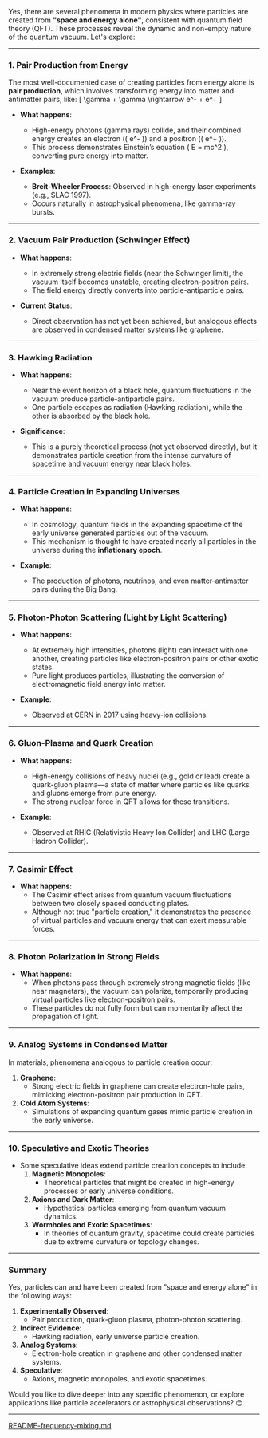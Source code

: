 Yes, there are several phenomena in modern physics where particles are created from **"space and energy alone"**, consistent with quantum field theory (QFT). These processes reveal the dynamic and non-empty nature of the quantum vacuum. Let's explore:

---

### **1. Pair Production from Energy**
The most well-documented case of creating particles from energy alone is **pair production**, which involves transforming energy into matter and antimatter pairs, like:
\[
\gamma + \gamma \rightarrow e^- + e^+
\]
- **What happens**:
  - High-energy photons (gamma rays) collide, and their combined energy creates an electron (\( e^- \)) and a positron (\( e^+ \)).
  - This process demonstrates Einstein’s equation \( E = mc^2 \), converting pure energy into matter.

- **Examples**:
  - **Breit-Wheeler Process**: Observed in high-energy laser experiments (e.g., SLAC 1997).
  - Occurs naturally in astrophysical phenomena, like gamma-ray bursts.

---

### **2. Vacuum Pair Production (Schwinger Effect)**
- **What happens**:
  - In extremely strong electric fields (near the Schwinger limit), the vacuum itself becomes unstable, creating electron-positron pairs.
  - The field energy directly converts into particle-antiparticle pairs.

- **Current Status**:
  - Direct observation has not yet been achieved, but analogous effects are observed in condensed matter systems like graphene.

---

### **3. Hawking Radiation**
- **What happens**:
  - Near the event horizon of a black hole, quantum fluctuations in the vacuum produce particle-antiparticle pairs.
  - One particle escapes as radiation (Hawking radiation), while the other is absorbed by the black hole.

- **Significance**:
  - This is a purely theoretical process (not yet observed directly), but it demonstrates particle creation from the intense curvature of spacetime and vacuum energy near black holes.

---

### **4. Particle Creation in Expanding Universes**
- **What happens**:
  - In cosmology, quantum fields in the expanding spacetime of the early universe generated particles out of the vacuum.
  - This mechanism is thought to have created nearly all particles in the universe during the **inflationary epoch**.

- **Example**:
  - The production of photons, neutrinos, and even matter-antimatter pairs during the Big Bang.

---

### **5. Photon-Photon Scattering (Light by Light Scattering)**
- **What happens**:
  - At extremely high intensities, photons (light) can interact with one another, creating particles like electron-positron pairs or other exotic states.
  - Pure light produces particles, illustrating the conversion of electromagnetic field energy into matter.

- **Example**:
  - Observed at CERN in 2017 using heavy-ion collisions.

---

### **6. Gluon-Plasma and Quark Creation**
- **What happens**:
  - High-energy collisions of heavy nuclei (e.g., gold or lead) create a quark-gluon plasma—a state of matter where particles like quarks and gluons emerge from pure energy.
  - The strong nuclear force in QFT allows for these transitions.

- **Example**:
  - Observed at RHIC (Relativistic Heavy Ion Collider) and LHC (Large Hadron Collider).

---

### **7. Casimir Effect**
- **What happens**:
  - The Casimir effect arises from quantum vacuum fluctuations between two closely spaced conducting plates.
  - Although not true "particle creation," it demonstrates the presence of virtual particles and vacuum energy that can exert measurable forces.

---

### **8. Photon Polarization in Strong Fields**
- **What happens**:
  - When photons pass through extremely strong magnetic fields (like near magnetars), the vacuum can polarize, temporarily producing virtual particles like electron-positron pairs.
  - These particles do not fully form but can momentarily affect the propagation of light.

---

### **9. Analog Systems in Condensed Matter**
In materials, phenomena analogous to particle creation occur:
1. **Graphene**:
   - Strong electric fields in graphene can create electron-hole pairs, mimicking electron-positron pair production in QFT.
2. **Cold Atom Systems**:
   - Simulations of expanding quantum gases mimic particle creation in the early universe.

---

### **10. Speculative and Exotic Theories**
- Some speculative ideas extend particle creation concepts to include:
  1. **Magnetic Monopoles**:
     - Theoretical particles that might be created in high-energy processes or early universe conditions.
  2. **Axions and Dark Matter**:
     - Hypothetical particles emerging from quantum vacuum dynamics.
  3. **Wormholes and Exotic Spacetimes**:
     - In theories of quantum gravity, spacetime could create particles due to extreme curvature or topology changes.

---

### **Summary**
Yes, particles can and have been created from "space and energy alone" in the following ways:
1. **Experimentally Observed**:
   - Pair production, quark-gluon plasma, photon-photon scattering.
2. **Indirect Evidence**:
   - Hawking radiation, early universe particle creation.
3. **Analog Systems**:
   - Electron-hole creation in graphene and other condensed matter systems.
4. **Speculative**:
   - Axions, magnetic monopoles, and exotic spacetimes.

Would you like to dive deeper into any specific phenomenon, or explore applications like particle accelerators or astrophysical observations? 😊


---

[README-frequency-mixing.md](https://t2m.io/qbDtHQ2)
